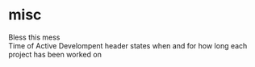 # misc
Bless this mess  
Time of Active Develompent header states when and for how long each project has been worked on
